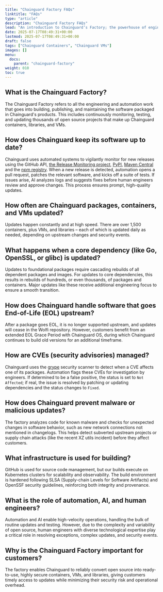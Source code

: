 ```yaml
---
title: "Chainguard Factory FAQs"
linktitle: "FAQs"
type: "article"
description: "Chainguard Factory FAQs"
lead: "An introduction to Chainguard’s Factory; the powerhouse of engineering and automation that continuously transforms the complex ecosystem of open source projects into secure, up-to-date containers, libraries, and VMs at massive scale."
date: 2025-07-17T08:49:31+00:00
lastmod: 2025-07-17T08:49:31+00:00
draft: false
tags: ["Chainguard Containers", "Chainguard VMs"]
images: []
menu:
  docs:
    parent: "chainguard-factory"
weight: 010
toc: true
---
```


## What is the Chainguard Factory?

The Chainguard Factory refers to all the engineering and automation work that goes into building, publishing, and maintaining the software packaged in Chainguard's products. This includes continuously monitoring, testing, and updating thousands of open source projects that make up Chainguard containers, libraries, and VMs.

## How does Chainguard keep its software up to date?

Chainguard uses automated systems to vigilantly monitor for new releases using
the GitHub API, [the Release Monitoring project](https://release-monitoring.org),
[PyPI](https://pypi.org/), [Maven
Central](https://mvnrepository.com/repos/central) and the [npm
registry](https://docs.npmjs.com/about-the-public-npm-registry). When a new
release is detected, automation opens a pull request, patches the relevant
software, and kicks off a suite of tests. If issues arise, AI analyzes logs and
suggests fixes before human engineers review and approve changes. This process
ensures prompt, high-quality updates.

## How often are Chainguard packages, containers, and VMs updated?

Updates happen constantly and at high speed. There are over 1,500 containers, plus VMs, and libraries – each of which is updated daily as needed, depending on upstream changes and security events.

## What happens when a core dependency (like Go, OpenSSL, or glibc) is updated?

Updates to foundational packages require cascading rebuilds of all dependent packages and images. For updates to core dependencies, this results in rebuilds of hundreds, or even thousands, of packages and containers. Major updates like these receive additional engineering focus to ensure a smooth transition.

## How does Chainguard handle software that goes End-of-Life (EOL) upstream?

After a package goes EOL, it is no longer supported upstream, and updates will cease in the Wolfi repository. However, customers benefit from an extended EOL Grace Period with Chainguard OS, during which Chainguard continues to build old versions for an additional timeframe.

## How are CVEs (security advisories) managed?

Chainguard uses the [grype](https://github.com/anchore/grype) security scanner to detect when a CVE affects one of its packages. Automation flags these CVEs for investigation by engineers. If determined to be a false positive, the status is set to `Not Affected`; if real, the issue is resolved by patching or updating dependencies and the status changes to `Fixed`.

## How does Chainguard prevent malware or malicious updates?

The factory analyzes code for known malware and checks for unexpected changes in software behavior, such as new network connections not mentioned in changelogs. This helps detect subverted upstream projects or supply chain attacks (like the recent XZ utils incident) before they affect customers.

## What infrastructure is used for building?

GitHub is used for source code management, but our builds execute on Kubernetes clusters for scalability and observability. The build environment is hardened following SLSA (Supply-chain Levels for Software Artifacts) and OpenSSF security guidelines, reinforcing both integrity and provenance.

## What is the role of automation, AI, and human engineers?

Automation and AI enable high-velocity operations, handling the bulk of routine updates and testing. However, due to the complexity and variability of open source, human engineers with diverse technological expertise play a critical role in resolving exceptions, complex updates, and security events.

## Why is the Chainguard Factory important for customers?

The factory enables Chainguard to reliably convert open source into ready-to-use, highly secure containers, VMs, and libraries, giving customers timely access to updates while minimizing their security risk and operational overhead.
